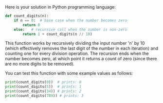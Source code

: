 Here is your solution in Python programming language: 

```python
def count_digits(n):
    if n == 0:  # base case when the number becomes zero
        return 0
    else:   # recursive call when the number is non-zero
        return 1 + count_digits(n // 10)
```

This function works by recursively dividing the input number 'n' by 10 (which effectively removes the last digit of the number in each iteration) and counting one for every division operation. The recursion ends when the number becomes zero, at which point it returns a count of zero (since there are no more digits to be removed).

You can test this function with some example values as follows: 
```python
print(count_digits(0))  # prints: 0
print(count_digits(5))  # prints: 1
print(count_digits(34)) # prints: 2
print(count_digits(789)) # prints: 3
```